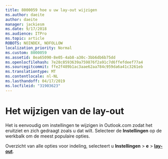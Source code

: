 ```yaml
---
title: 8000059 hoe u uw lay-out wijzigen
ms.author: daeite
author: daeite
manager: jackiesm
ms.date: 9/17/2018
ms.audience: ITPro
ms.topic: article
ROBOTS: NOINDEX, NOFOLLOW
localization_priority: Normal
ms.custom: 8000059
ms.assetid: 8ea65090-8e05-4ab8-a30c-3bb6db6b75dd
ms.openlocfilehash: 7e28c8593639a759876f2a91c7d6ffefdeef77a4
ms.sourcegitcommit: ffe2f489b1ac3aae62aa784c959da6a41c3261eb
ms.translationtype: MT
ms.contentlocale: nl-NL
ms.lasthandoff: 04/17/2019
ms.locfileid: "31903623"
---
```

# <a name="how-to-change-your-layout"></a>Het wijzigen van de lay-out

Het is eenvoudig om instellingen te wijzigen in Outlook.com zodat het eruitziet en zich gedraagt zoals u dat wilt. Selecteer de **Instellingen** op de werkbalk om de meest populaire opties. 

Overzicht van alle opties voor indeling, selecteert u **Instellingen** > **e** > [**lay-out**](https://outlook.live.com/mail/options/mail/layout). 
  

